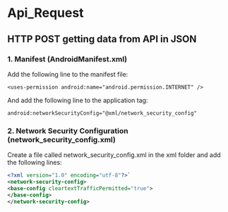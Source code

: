 # Api_Request
## HTTP POST getting data from API in JSON

### 1. Manifest (AndroidManifest.xml)
Add the following line to the manifest file:

```<uses-permission android:name="android.permission.INTERNET" />```

And add the following line to the application tag:

```android:networkSecurityConfig="@xml/network_security_config"```

### 2. Network Security Configuration (network_security_config.xml)
Create a file called network_security_config.xml in the xml folder and add the following lines:

```XML 
<?xml version="1.0" encoding="utf-8"?>`
<network-security-config>
<base-config cleartextTrafficPermitted="true">
</base-config>
</network-security-config>
```

